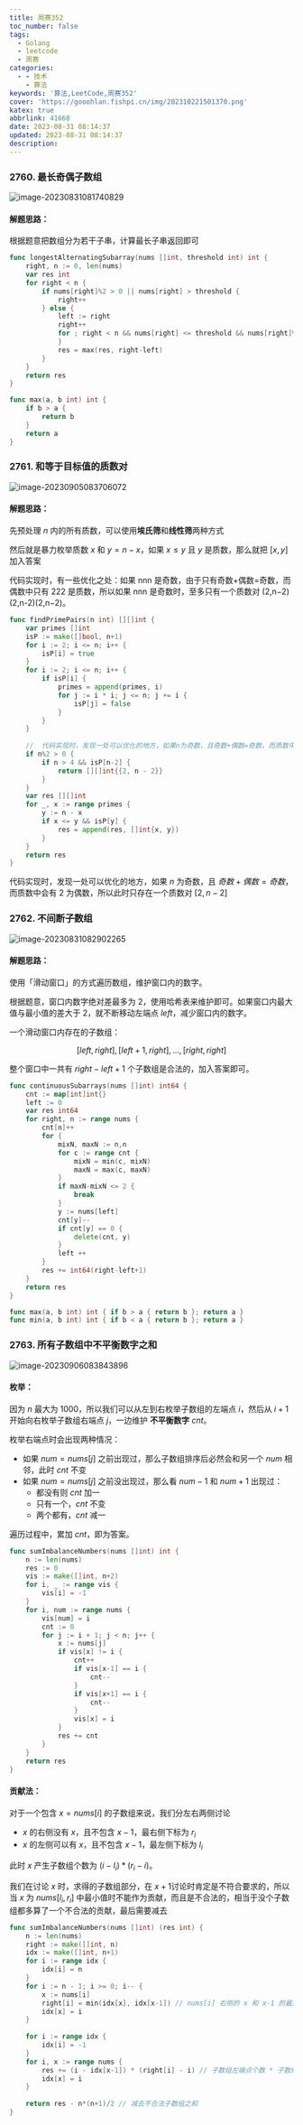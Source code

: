 ```yaml
---
title: 周赛352
toc_number: false
tags:
  - Golang
  - leetcode
  - 周赛
categories:
  - - 技术
    - 算法
keywords: '算法,LeetCode,周赛352'
cover: 'https://gooohlan.fishpi.cn/img/202310221501370.png'
katex: true
abbrlink: 41668
date: 2023-08-31 08:14:37
updated: 2023-08-31 08:14:37
description:
---
```


### 2760. 最长奇偶子数组

![image-20230831081740829](https://gooohlan.fishpi.cn/img/202308310833469.png)

#### 解题思路：

根据题意把数组分为若干子串，计算最长子串返回即可

```go
func longestAlternatingSubarray(nums []int, threshold int) int {
    right, n := 0, len(nums)
    var res int
    for right < n {
        if nums[right]%2 > 0 || nums[right] > threshold {
            right++
        } else {
            left := right
            right++
            for ; right < n && nums[right] <= threshold && nums[right]%2 != nums[right-1]%2; right++ {
            }
            res = max(res, right-left)
        }
    }
    return res
}

func max(a, b int) int {
    if b > a {
        return b
    }
    return a
}
```

### 2761. 和等于目标值的质数对

![image-20230905083706072](https://gooohlan.fishpi.cn/img/202309050837112.png)

#### 解题思路：

先预处理 $n$ 内的所有质数，可以使用**埃氏筛**和**线性筛**两种方式

然后就是暴力枚举质数 $x$ 和 $y = n-x$，如果 $x \le y$ 且 $y$ 是质数，那么就把 $[x,y]$ 加入答案

代码实现时，有一些优化之处：如果 nnn 是奇数，由于只有奇数+偶数=奇数，而偶数中只有 222 是质数，所以如果 nnn 是奇数时，至多只有一个质数对 (2,n−2)(2,n-2)(2,n−2)。

```go
func findPrimePairs(n int) [][]int {
    var primes []int
    isP := make([]bool, n+1)
    for i := 2; i <= n; i++ {
        isP[i] = true
    }
    for i := 2; i <= n; i++ {
        if isP[i] {
            primes = append(primes, i)
            for j := i * i; j <= n; j += i {
                isP[j] = false
            }
        }
    }
    
    //  代码实现时，发现一处可以优化的地方，如果n为奇数，且奇数+偶数=奇数，而质数中会有2为偶数，所以此时只存在一个质数对[2,n-2]
    if n%2 > 0 {
        if n > 4 && isP[n-2] {
            return [][]int{{2, n - 2}}
        }
    }
    var res [][]int
    for _, x := range primes {
        y := n - x
        if x <= y && isP[y] {
            res = append(res, []int{x, y})
        }
    }
    return res
}
```

代码实现时，发现一处可以优化的地方，如果 $n$ 为奇数，且 $奇数+偶数=奇数$，而质数中会有 $2$ 为偶数，所以此时只存在一个质数对 $[2,n-2]$

### 2762. 不间断子数组

![image-20230831082902265](https://gooohlan.fishpi.cn/img/202308310833006.png)

#### 解题思路：

使用「滑动窗口」的方式遍历数组，维护窗口内的数字。

根据题意，窗口内数字绝对差最多为 $2$，使用哈希表来维护即可。如果窗口内最大值与最小值的差大于 $2$，就不断移动左端点 $left$，减少窗口内的数字。

一个滑动窗口内存在的子数组：

$$[left,right],[left+1,right],...,[right,right]$$

整个窗口中一共有 $right-left+1$ 个子数组是合法的，加入答案即可。

```go
func continuousSubarrays(nums []int) int64 {
    cnt := map[int]int{}
    left := 0
    var res int64
    for right, n := range nums {
        cnt[n]++
        for {
            mixN, maxN := n,n
            for c := range cnt {
                mixN = min(c, mixN)
                maxN = max(c, maxN)
            }
            if maxN-mixN <= 2 {
                break
            }
            y := nums[left]
            cnt[y]--
            if cnt[y] == 0 {
                delete(cnt, y)
            }
            left ++
        }
        res += int64(right-left+1)
    }
    return res
}

func max(a, b int) int { if b > a { return b }; return a }
func min(a, b int) int { if b < a { return b }; return a }
```

### 2763. 所有子数组中不平衡数字之和

![image-20230906083843896](https://gooohlan.fishpi.cn/img/202309060838983.png)

#### 枚举：

因为 $n$ 最大为 $1000$，所以我们可以从左到右枚举子数组的左端点 $i$，然后从 $i+1$ 开始向右枚举子数组右端点 $j$，一边维护 **不平衡数字** $cnt$。

枚举右端点时会出现两种情况：

- 如果 $num = nums[j]$ 之前出现过，那么子数组排序后必然会和另一个 $num$ 相邻，此时 $cnt$ 不变
- 如果 $num = nums[j]$ 之前没出现过，那么看 $num-1$ 和 $num+1$ 出现过：
  - 都没有则 $cnt$ 加一
  - 只有一个，$cnt$ 不变
  - 两个都有，$cnt$ 减一

遍历过程中，累加 $cnt$，即为答案。

```go
func sumImbalanceNumbers(nums []int) int {
    n := len(nums)
    res := 0
    vis := make([]int, n+2)
    for i, _ := range vis {
        vis[i] = -1
    }
    for i, num := range nums {
        vis[num] = i
        cnt := 0
        for j := i + 1; j < n; j++ {
            x := nums[j]
            if vis[x] != i {
                cnt++
                if vis[x-1] == i {
                    cnt--
                }
                if vis[x+1] == i {
                    cnt--
                }
                vis[x] = i
            }
            res += cnt
        }
    }
    return res
}
```

#### 贡献法：

对于一个包含 $x = nums[i]$ 的子数组来说，我们分左右两侧讨论

- $x$ 的右侧没有 $x$，且不包含 $x-1$，最右侧下标为 $r_i$
- $x$ 的左侧可以有 $x$，且不包含 $x-1$，最左侧下标为 $l_i$

此时 $x$ 产生子数组个数为 $(i-l_i)*(r_i-i)$。

我们在讨论 $x$ 时，求得的子数组部分，在 $x+1$讨论时肯定是不符合要求的，所以当 $x$ 为 $nums[l_i,r_i]$ 中最小值时不能作为贡献，而且是不合法的，相当于没个子数组都多算了一个不合法的贡献，最后需要减去

```go
func sumImbalanceNumbers(nums []int) (res int) {
    n := len(nums)
    right := make([]int, n)
    idx := make([]int, n+1)
    for i := range idx {
        idx[i] = n
    }
    for i := n - 1; i >= 0; i-- {
        x := nums[i]
        right[i] = min(idx[x], idx[x-1]) // nums[i] 右侧的 x 和 x-1 的最近下标（不存在时为 n）
        idx[x] = i
    }
    
    for i := range idx {
        idx[i] = -1
    }
    for i, x := range nums {
        res += (i - idx[x-1]) * (right[i] - i) // 子数组左端点个数 * 子数组右端点个数
        idx[x] = i
    }
    
    return res - n*(n+1)/2 // 减去不合法子数组之和
}
```

